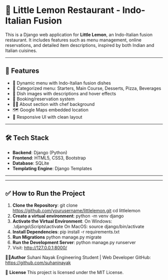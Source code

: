 # 🍋 Little Lemon Restaurant - Indo-Italian Fusion

This is a Django web application for **Little Lemon**, an Indo-Italian fusion restaurant. It includes features such as menu management, online reservations, and detailed item descriptions, inspired by both Indian and Italian cuisines.

---

## 🚀 Features

- 🍝 Dynamic menu with Indo-Italian fusion dishes
- 📂 Categorized menu: Starters, Main Course, Desserts, Pizza, Beverages
- 📸 Dish images with descriptions and hover effects
- 📅 Booking/reservation system
- 🧑‍🍳 About section with chef background
- 🗺️ Google Maps embedded location
- 🎨 Responsive UI with clean layout

---

## 🛠️ Tech Stack

- **Backend**: Django (Python)
- **Frontend**: HTML5, CSS3, Bootstrap
- **Database**: SQLite
- **Templating Engine**: Django Templates

---



---

## ✅ How to Run the Project

1. **Clone the Repository**:
     git clone https://github.com/yourusername/littlelemon.git
     cd littlelemon
3. **Create a virtual environment**:
      python -m venv django
4. **Activate the Virtual Environment**:
       On Windows:
         .\django\Scripts\activate
       On MacOS:
         source django/bin/activate
5. **Install Dependencies**:
       pip install -r requirements.txt
6. **Run Migrations**
       python manage.py migrate
7. **Run the Development Server**:
        python manage.py runserver
8. Visit: http://127.0.0.1:8000/



🧑‍💻**Author**
Suhani Nayak
Engineering Student | Web Developer
GitHub: https://github.com/suhaninayak


📄 **License**
This project is licensed under the MIT License.







